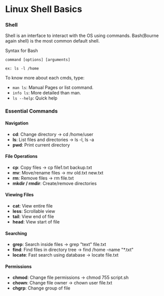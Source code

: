 # Linux Shell Basics

### Shell 
Shell is an interface to interact with the OS using commands. Bash(Bourne again shell) is the most common default shell.

Syntax for Bash
```
command [options] [arguments]

ex: ls -l /home
```

To know more about each cmds, type:
- `man ls`: Manual Pages or list command.
- `info ls`: More detailed than man.
- `ls --help`: Quick help


### Essential Commands

#### Navigation
- **cd**: Change directory -> cd /home/user
- **ls**: List files and directories -> ls -l, ls -a
- **pwd**: Print current directory

#### File Operations
- **cp**: Copy files -> cp file1.txt backup.txt
- **mv**: Move/rename files -> mv old.txt new.txt
- **rm**: Remove files -> rm file.txt
- **mkdir / rmdir**: Create/remove directories

#### Viewing Files
- **cat**: View entire file
- **less**: Scrollable view
- **tail**: View end of file
- **head**: View start of file

#### Searching
- **grep**: Search inside files -> grep "text" file.txt
- **find**: Find files in directory tree -> find /home -name "*.txt"
- **locate**: Fast search using database -> locate file.txt

#### Permissions
- **chmod**: Change file permissions -> chmod 755 script.sh
- **chown**: Change file owner -> chown user file.txt
- **chgrp**: Change group of file